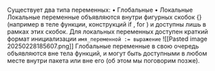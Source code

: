 Существует два типа переменных: 
	• Глобальные 
	• Локальные
Локальные переменные объявляются внутри фигурных скобок {} (например в теле функции, конструкций if , for ) и доступны лишь в рамках этих скобок. Для локальных переменных доступен краткий формат инициализации `имя_переменной := выражение`
![[Pasted image 20250228185607.png]]
Глобальные переменные в свою очередь объявляются вне тела функций, и могут быть доступными в любом месте внутри пакета или вне его (об этом мы поговорим позже).
